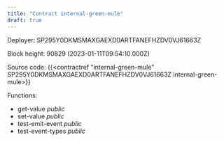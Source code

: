 ```yaml
---
title: "Contract internal-green-mule"
draft: true
---
```

Deployer: SP295Y0DKMSMAXGAEXD0ARTFANEFHZDV0VJ61663Z


 



Block height: 90829 (2023-01-11T09:54:10.000Z)

Source code: {{<contractref "internal-green-mule" SP295Y0DKMSMAXGAEXD0ARTFANEFHZDV0VJ61663Z internal-green-mule>}}

Functions:

* get-value _public_
* set-value _public_
* test-emit-event _public_
* test-event-types _public_
